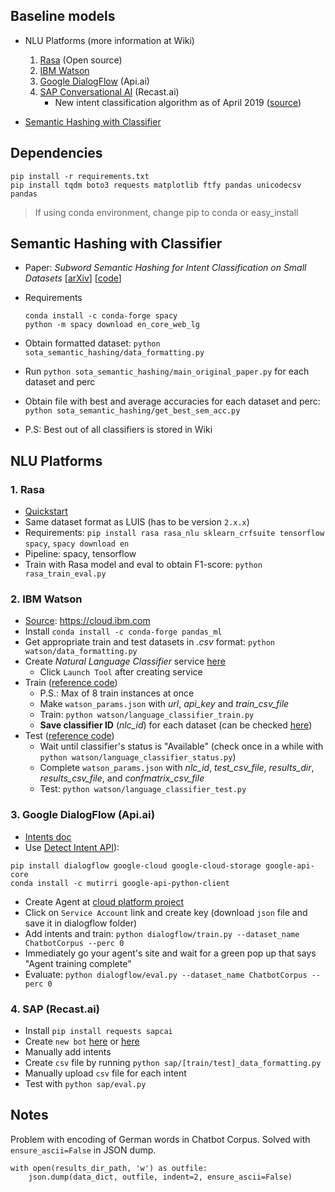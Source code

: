 ## Baseline models
* NLU Platforms (more information at Wiki)
  1. [Rasa](#1-rasa) (Open source)
  2. [IBM Watson](#2-ibm-watson)
  3. [Google DialogFlow](#3-google-dialogflow-apiai) (Api.ai)
  4. [SAP Conversational AI](#4-sap-recastai) (Recast.ai)
     * New intent classification algorithm as of April 2019 ([source](https://headwayapp.co/sapconversationalai-changelog))
  
* [Semantic Hashing with Classifier](#semantic-hashing-with-classifier)

## Dependencies
```
pip install -r requirements.txt
pip install tqdm boto3 requests matplotlib ftfy pandas unicodecsv pandas
```
> If using conda environment, change pip to conda or easy_install

## Semantic Hashing with Classifier
* Paper: *Subword Semantic Hashing for Intent Classification on Small Datasets* [[arXiv](https://arxiv.org/abs/1810.07150)] [[code](https://github.com/kumar-shridhar/Know-Your-Intent/blob/master/updated_semhash_pipeline.ipynb)]
* Requirements
  ```
  conda install -c conda-forge spacy
  python -m spacy download en_core_web_lg
  ```

* Obtain formatted dataset: `python sota_semantic_hashing/data_formatting.py`
* Run `python sota_semantic_hashing/main_original_paper.py` for each dataset and perc
* Obtain file with best and average accuracies for each dataset and perc: `python sota_semantic_hashing/get_best_sem_acc.py`
* P.S: Best out of all classifiers is stored in Wiki

## NLU Platforms
### 1. Rasa
* [Quickstart](https://rasa.com/docs/nlu/quickstart/)
* Same dataset format as LUIS (has to be version `2.x.x`)
* Requirements: `pip install rasa rasa_nlu sklearn_crfsuite tensorflow spacy`, `spacy download en`
* Pipeline: spacy, tensorflow
* Train with Rasa model and eval to obtain F1-score: `python rasa_train_eval.py`

### 2. IBM Watson
* [Source](https://console.bluemix.net/developer/watson/services): https://cloud.ibm.com
* Install `conda install -c conda-forge pandas_ml`
* Get appropriate train and test datasets in *.csv* format: `python watson/data_formatting.py`
* Create *Natural Language Classifier* service [here](https://console.bluemix.net/developer/watson/services)
    * Click `Launch Tool` after creating service
* Train ([reference code](https://github.com/watson-developer-cloud/python-sdk))
    * P.S.: Max of 8 train instances at once
    * Make `watson_params.json` with *url*, *api_key* and *train_csv_file*
    * Train: `python watson/language_classifier_train.py`
    * **Save classifier ID** (*nlc_id*) for each dataset (can be checked [here](https://dataplatform.cloud.ibm.com/))
* Test ([reference code](https://github.com/joe4k/wdcutils/blob/master/notebooks/NLCPerformanceEval.ipynb))
    * Wait until classifier's status is "Available" (check once in a while with `python watson/language_classifier_status.py`)
    * Complete `watson_params.json` with *nlc_id*, *test_csv_file*, *results_dir*, *results_csv_file*, and *confmatrix_csv_file*
    * Test: `python watson/language_classifier_test.py`

### 3. Google DialogFlow (Api.ai)
* [Intents doc](https://dialogflow.com/docs/intents)
* Use [Detect Intent API](github.com/googleapis/dialogflow-python-client-v2)):
 ```
 pip install dialogflow google-cloud google-cloud-storage google-api-core
 conda install -c mutirri google-api-python-client
 ```
* Create Agent at [cloud platform project](https://console.dialogflow.com/api-client) 
* Click on `Service Account` link and create key (download `json` file and save it in dialogflow folder)
* Add intents and train: `python dialogflow/train.py --dataset_name ChatbotCorpus --perc 0`
* Immediately go your agent's site and wait for a green pop up that says "Agent training complete"
* Evaluate: `python dialogflow/eval.py --dataset_name ChatbotCorpus --perc 0`

### 4. SAP (Recast.ai)
* Install `pip install requests sapcai`
* Create `new bot` [here](https://cai.tools.sap) or [here](https://cai.tools.sap/bot-connector)
* Manually add intents
* Create `csv` file by running `python sap/[train/test]_data_formatting.py`
* Manually upload `csv` file for each intent
* Test with `python sap/eval.py`

## Notes
Problem with encoding of German words in Chatbot Corpus. Solved with `ensure_ascii=False` in JSON dump.
```
with open(results_dir_path, 'w') as outfile:
    json.dump(data_dict, outfile, indent=2, ensure_ascii=False)
```
